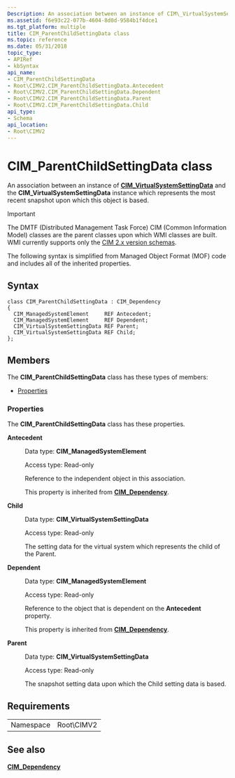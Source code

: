 ```yaml
---
Description: An association between an instance of CIM\_VirtualSystemSettingData and the CIM\_VirtualSystemSettingData instance which represents the most recent snapshot upon which this object is based.
ms.assetid: f6e93c22-077b-4604-8d0d-9584b1f4dce1
ms.tgt_platform: multiple
title: CIM_ParentChildSettingData class
ms.topic: reference
ms.date: 05/31/2018
topic_type: 
- APIRef
- kbSyntax
api_name: 
- CIM_ParentChildSettingData
- Root\CIMV2.CIM_ParentChildSettingData.Antecedent
- Root\CIMV2.CIM_ParentChildSettingData.Dependent
- Root\CIMV2.CIM_ParentChildSettingData.Parent
- Root\CIMV2.CIM_ParentChildSettingData.Child
api_type: 
- Schema
api_location: 
- Root\CIMV2
---
```


# CIM\_ParentChildSettingData class

An association between an instance of [**CIM\_VirtualSystemSettingData**](https://docs.microsoft.com/previous-versions/windows/desktop/clushyperv/cim-virtualsystemsettingdata) and the **CIM\_VirtualSystemSettingData** instance which represents the most recent snapshot upon which this object is based.

> [!IMPORTANT]
> The DMTF (Distributed Management Task Force) CIM (Common Information Model) classes are the parent classes upon which WMI classes are built. WMI currently supports only the [CIM 2.x version schemas](https://dmtf.org/standards/cim/schemas).

 

The following syntax is simplified from Managed Object Format (MOF) code and includes all of the inherited properties.

## Syntax

``` syntax
class CIM_ParentChildSettingData : CIM_Dependency
{
  CIM_ManagedSystemElement     REF Antecedent;
  CIM_ManagedSystemElement     REF Dependent;
  CIM_VirtualSystemSettingData REF Parent;
  CIM_VirtualSystemSettingData REF Child;
};
```

## Members

The **CIM\_ParentChildSettingData** class has these types of members:

-   [Properties](#properties)

### Properties

The **CIM\_ParentChildSettingData** class has these properties.

<dl> <dt>

**Antecedent**
</dt> <dd> <dl> <dt>

Data type: **CIM\_ManagedSystemElement**
</dt> <dt>

Access type: Read-only
</dt> </dl>

Reference to the independent object in this association.

This property is inherited from [**CIM\_Dependency**](https://docs.microsoft.com/windows/desktop/CIMWin32Prov/cim-dependency).

</dd> <dt>

**Child**
</dt> <dd> <dl> <dt>

Data type: **CIM\_VirtualSystemSettingData**
</dt> <dt>

Access type: Read-only
</dt> </dl>

The setting data for the virtual system which represents the child of the Parent.

</dd> <dt>

**Dependent**
</dt> <dd> <dl> <dt>

Data type: **CIM\_ManagedSystemElement**
</dt> <dt>

Access type: Read-only
</dt> </dl>

Reference to the object that is dependent on the **Antecedent** property.

This property is inherited from [**CIM\_Dependency**](https://docs.microsoft.com/windows/desktop/CIMWin32Prov/cim-dependency).

</dd> <dt>

**Parent**
</dt> <dd> <dl> <dt>

Data type: **CIM\_VirtualSystemSettingData**
</dt> <dt>

Access type: Read-only
</dt> </dl>

The snapshot setting data upon which the Child setting data is based.

</dd> </dl>

## Requirements



|                      |                        |
|----------------------|------------------------|
| Namespace<br/> | Root\\CIMV2<br/> |



## See also

<dl> <dt>

[**CIM\_Dependency**](https://docs.microsoft.com/windows/desktop/CIMWin32Prov/cim-dependency)
</dt> </dl>

 

 




